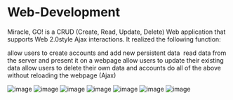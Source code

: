 # Web-Development
Miracle, GO! ​is a CRUD​ (​C​reate, ​R​ead, ​U​pdate, ​D​elete) Web application that supports Web 2.0­style Ajax interactions.
It realized the following function:

allow us​ers to ​create accounts and add new persistent data ​
read data from the server and present it on a webpage
allow u​sers to ​update their existing data
allow​ users to ​delete their own data and accounts
do all of the above without reloading the​ webpage (​Ajax)

![image](https://cloud.githubusercontent.com/assets/22356188/25632454/ac9c288a-2f41-11e7-8411-395bfbda7be3.png)
![image](https://cloud.githubusercontent.com/assets/22356188/25632463/b614cd4a-2f41-11e7-93bd-dc0563fd2b92.png)
![image](https://cloud.githubusercontent.com/assets/22356188/25632469/bb5a4eec-2f41-11e7-907a-c6c1bd2f2274.png)
![image](https://cloud.githubusercontent.com/assets/22356188/25632480/c531bc66-2f41-11e7-86d0-81009f652e5f.png)
![image](https://cloud.githubusercontent.com/assets/22356188/25632488/cfc56510-2f41-11e7-9da7-b452b75b3fc3.png)
![image](https://cloud.githubusercontent.com/assets/22356188/25632495/d5a4a446-2f41-11e7-899c-e225725bab75.png)
![image](https://cloud.githubusercontent.com/assets/22356188/25632509/df3ea150-2f41-11e7-90ce-8e08fbacbcab.png)
